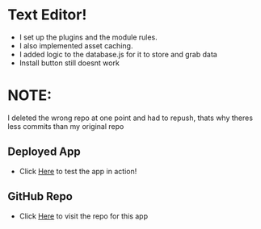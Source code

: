 # Text Editor!
* I set up the plugins and the module rules.
* I also implemented asset caching.
* I added logic to the database.js for it to store and grab data
* Install button still doesnt work

# NOTE:
I deleted the wrong repo at one point and had to repush, thats why theres less commits than my original repo

## Deployed App
* Click [Here](https://text-editor-mustafa-a.herokuapp.com/) to test the app in action!

## GitHub Repo
* Click [Here](https://github.com/KappaMustafa/text_editor) to visit the repo for this app
